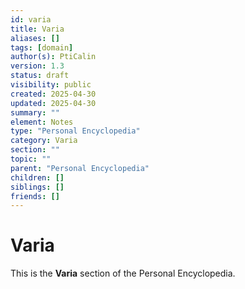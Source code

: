 ```yaml
---
id: varia
title: Varia
aliases: []
tags: [domain]
author(s): PtiCalin
version: 1.3
status: draft
visibility: public
created: 2025-04-30
updated: 2025-04-30
summary: ""
element: Notes
type: "Personal Encyclopedia"
category: Varia
section: ""
topic: ""
parent: "Personal Encyclopedia"
children: []
siblings: []
friends: []
---
```

# Varia

This is the **Varia** section of the Personal Encyclopedia.
